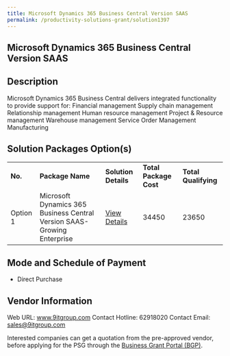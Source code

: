 ```yaml
---
title: Microsoft Dynamics 365 Business Central Version SAAS
permalink: /productivity-solutions-grant/solution1397
---
```


## Microsoft Dynamics 365 Business Central Version SAAS

## Description

Microsoft Dynamics 365 Business Central delivers integrated functionality to provide support for: Financial management Supply chain management Relationship management Human resource management Project & Resource management Warehouse management Service Order Management Manufacturing

## Solution Packages Option(s)

<table>
<tr>
<td><b>No.</b></td>
<td><b>Package Name</b></td>
<td><b>Solution Details</b></td>
<td><b>Total Package Cost</b></td>
<td><b>Total Qualifying</b></td>
</tr>
<tr>
<td>Option 1</td>
<td>Microsoft Dynamics 365 Business Central Version SAAS-Growing Enterprise</td>
<td><a href='https://www.gobusiness.gov.sg/images/psg/Desensitised_Illum_20200074_Annex_3_Part_2.pdf'>View Details</a></td>
<td>34450</td>
<td>23650</td>
</tr>
</table>

## Mode and Schedule of Payment

 - Direct Purchase

## Vendor Information

 Web URL: www.9itgroup.com 
Contact Hotline: 62918020 
Contact Email: sales@9itgroup.com 


Interested companies can get a quotation from the pre-approved vendor, before applying for the PSG through the <a href='https://www.businessgrants.gov.sg/'>Business Grant Portal (BGP)</a>.
